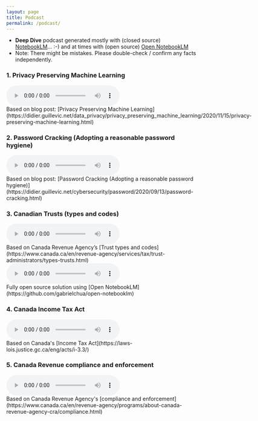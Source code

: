 ```yaml
---
layout: page
title: Podcast
permalink: /podcast/
---
```


- **Deep Dive** podcast generated mostly with (closed source) [NotebookLM](https://notebooklm.google.com)... :-) and at times with (open source) [Open NotebookLM](https://github.com/gabrielchua/open-notebooklm)
- Note: There might be mistakes. Please double-check / confirm any facts independently.

### 1. Privacy Preserving Machine Learning

<audio controls style="display: inline-block; margin-right: 10px;">
  <source src="{{ site.baseurl }}/assets/audio/Privacy_Preserving_Machine_Learning.wav" type="audio/wav">
  Your browser does not support the audio element.
</audio>
<span style="display: inline-block;">Based on blog post: [Privacy Preserving Machine Learning](https://didier.guillevic.net/data_privacy/privacy_preserving_machine_learning/2020/11/15/privacy-preserving-machine-learning.html)</span>

### 2. Password Cracking (Adopting a reasonable password hygiene)

<audio controls style="display: inline-block; margin-right: 10px;">
  <source src="{{ site.baseurl }}/assets/audio/Password_Cracking_(Adopting_a_reasonable_password_hygiene).wav" type="audio/wav">
  Your browser does not support the audio element.
</audio>
<span style="display: inline-block;">Based on blog post: [Password Cracking (Adopting a reasonable password hygiene)](https://didier.guillevic.net/cybersecurity/password/2020/09/13/password-cracking.html)</span>

### 3. Canadian Trusts (types and codes)

<audio controls style="display: inline-block; margin-right: 10px;">
  <source src="{{ site.baseurl }}/assets/audio/Canadian_Trusts.wav" type="audio/wav">
  Your browser does not support the audio element.
</audio>
<span style="display: inline-block;">Based on Canada Revenue Agency’s [Trust types and codes](https://www.canada.ca/en/revenue-agency/services/tax/trust-administrators/types-trusts.html)</span>

<audio controls style="display: inline-block; margin-right: 10px;">
  <source src="{{ site.baseurl }}/assets/audio/Canadian_Trusts_OpenNotebookLM.mp3" type="audio/mp3">
  Your browser does not support the audio element.
</audio>
<span style="display: inline-block;">Fully open source solution using [Open NotebookLM](https://github.com/gabrielchua/open-notebooklm)</span>

### 4. Canada Income Tax Act

<audio controls style="display: inline-block; margin-right: 10px;">
  <source src="{{ site.baseurl }}/assets/audio/Canada_Income_Tax_Act.wav" type="audio/wav">
  Your browser does not support the audio element.
</audio>
<span style="display: inline-block;">Based on Canada's [Income Tax Act](https://laws-lois.justice.gc.ca/eng/acts/i-3.3/)</span>

### 5. Canada Revenue compliance and enforcement

<audio controls style="display: inline-block; margin-right: 10px;">
  <source src="{{ site.baseurl }}/assets/audio/Canada_Revenue_Compliance.wav" type="audio/wav">
  Your browser does not support the audio element.
</audio>
<span style="display: inline-block;">Based on Canada Revenue Agency's [compliance and enforcement](https://www.canada.ca/en/revenue-agency/programs/about-canada-revenue-agency-cra/compliance.html)</span>
